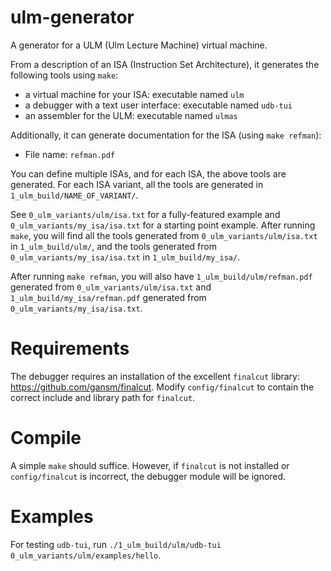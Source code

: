# ulm-generator

A generator for a ULM (Ulm Lecture Machine) virtual machine.

From a description of an ISA (Instruction Set Architecture), it generates the following tools using `make`:

- a virtual machine for your ISA: executable named `ulm`
- a debugger with a text user interface: executable named `udb-tui`
- an assembler for the ULM: executable named `ulmas`

Additionally, it can generate documentation for the ISA (using `make refman`):
- File name: `refman.pdf`

You can define multiple ISAs, and for each ISA, the above tools are generated. For each ISA variant, all the tools are generated in `1_ulm_build/NAME_OF_VARIANT/`.

See `0_ulm_variants/ulm/isa.txt` for a fully-featured example and `0_ulm_variants/my_isa/isa.txt` for a starting point example. After running `make`, you will find all the tools generated from `0_ulm_variants/ulm/isa.txt` in `1_ulm_build/ulm/`, and the tools generated from `0_ulm_variants/my_isa/isa.txt` in `1_ulm_build/my_isa/`.

After running `make refman`, you will also have `1_ulm_build/ulm/refman.pdf` generated from `0_ulm_variants/ulm/isa.txt` and `1_ulm_build/my_isa/refman.pdf` generated from `0_ulm_variants/my_isa/isa.txt`.

# Requirements

The debugger requires an installation of the excellent `finalcut` library: https://github.com/gansm/finalcut. Modify `config/finalcut` to contain the correct include and library path for `finalcut`.

# Compile

A simple `make` should suffice. However, if `finalcut` is not installed or `config/finalcut` is incorrect, the debugger module will be ignored.

# Examples

For testing `udb-tui`, run `./1_ulm_build/ulm/udb-tui 0_ulm_variants/ulm/examples/hello`.

